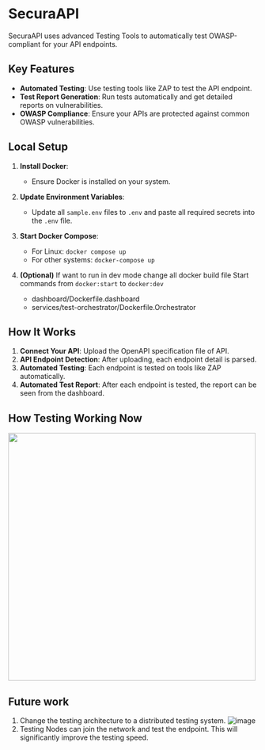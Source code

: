 # SecuraAPI

SecuraAPI uses advanced Testing Tools to automatically test OWASP-compliant for your API endpoints.

## Key Features

- **Automated Testing**: Use testing tools like ZAP to test the API endpoint.
- **Test Report Generation**: Run tests automatically and get detailed reports on vulnerabilities.
- **OWASP Compliance**: Ensure your APIs are protected against common OWASP vulnerabilities.

## Local Setup

1. **Install Docker**:

   - Ensure Docker is installed on your system.

2. **Update Environment Variables**:

   - Update all `sample.env` files to `.env` and paste all required secrets into the `.env` file.

3. **Start Docker Compose**:
   - For Linux: `docker compose up`
   - For other systems: `docker-compose up`

4. **(Optional)** If want to run in dev mode change all docker build file Start commands from `docker:start` to `docker:dev`
   - dashboard/Dockerfile.dashboard
   - services/test-orchestrator/Dockerfile.Orchestrator

## How It Works

1. **Connect Your API**: Upload the OpenAPI specification file of API.
2. **API Endpoint Detection**: After uploading, each endpoint detail is parsed.
3. **Automated Testing**: Each endpoint is tested on tools like ZAP automatically.
4. **Automated Test Report**: After each endpoint is tested, the report can be seen from the dashboard.


## How Testing Working Now
<img src="https://github.com/user-attachments/assets/90ebde7a-1c15-4b34-a481-612cb0543b52" width="500" height="auto">

## Future work 
1. Change the testing architecture to a distributed testing system.
   ![image](https://github.com/user-attachments/assets/abc66416-1b9b-432c-aad7-0c37561e2d4c)
2. Testing Nodes can join the network and test the endpoint.
   This will significantly improve the testing speed.
